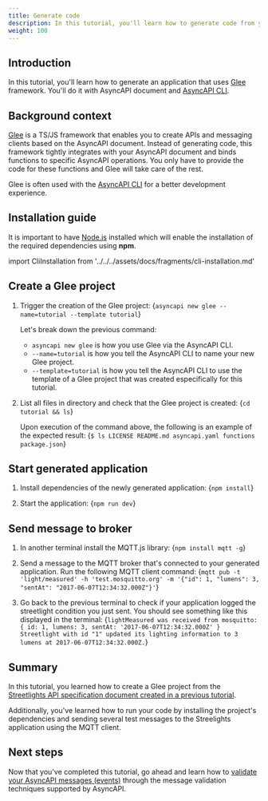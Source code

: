 ```yaml
---
title: Generate code 
description: In this tutorial, you'll learn how to generate code from your AsyncAPI document.
weight: 100
---
```


## Introduction

In this tutorial, you'll learn how to generate an application that uses [Glee](https://github.com/asyncapi/glee) framework. You'll do it with AsyncAPI document and [AsyncAPI CLI](/tools/cli).

## Background context
[Glee](https://github.com/asyncapi/glee) is a TS/JS framework that enables you to create APIs and messaging clients based on the AsyncAPI document. Instead of generating code, this framework tightly integrates with your AsyncAPI document and binds functions to specific AsyncAPI operations. You only have to provide the code for these functions and Glee will take care of the rest.

Glee is often used with the [AsyncAPI CLI](/tools/cli) for a better development experience.

## Installation guide
<Remember>

It is important to have [Node.js](https://nodejs.org/en/download/) installed which will enable the installation of the required dependencies using <b>npm</b>.

</Remember>

import CliInstallation from '../../../assets/docs/fragments/cli-installation.md' 

<CliInstallation/>

## Create a Glee project

1. Trigger the creation of the Glee project:
    <CodeBlock language="bash">
    {`asyncapi new glee --name=tutorial --template tutorial`}
    </CodeBlock>

    Let's break down the previous command:
    - `asyncapi new glee` is how you use Glee via the AsyncAPI CLI. 
    - `--name=tutorial` is how you tell the AsyncAPI CLI to name your new Glee project. 
    - `--template=tutorial` is how you tell the AsyncAPI CLI to use the template of a Glee project that was created especifically for this tutorial. 

2. List all files in directory and check that the Glee project is created:
    <CodeBlock language="bash">
    {`cd tutorial && ls`}
    </CodeBlock>

    Upon execution of the command above, the following is an example of the expected result:
    <CodeBlock language="bash">
    {`$ ls
    LICENSE
    README.md
    asyncapi.yaml
    functions
    package.json`}
    </CodeBlock>

## Start generated application
1. Install dependencies of the newly generated application:
    <CodeBlock language="bash">
    {`npm install`}
    </CodeBlock>

2. Start the application:
    <CodeBlock language="bash">
    {`npm run dev`}
    </CodeBlock>

## Send message to broker
1. In another terminal install the MQTT.js library:
    <CodeBlock language="bash">
    {`npm install mqtt -g`}
    </CodeBlock>

2. Send a message to the MQTT broker that's connected to your generated application. Run the following MQTT client command:
    <CodeBlock language="bash">
    {`mqtt pub -t 'light/measured' -h 'test.mosquitto.org' -m '{"id": 1, "lumens": 3, "sentAt": "2017-06-07T12:34:32.000Z"}'`}
    </CodeBlock>

3. Go back to the previous terminal to check if your application logged the streetlight condition you just sent. You should see something like this displayed in the terminal:
    <CodeBlock language="bash">
    {`lightMeasured was received from mosquitto:
    { id: 1, lumens: 3, sentAt: '2017-06-07T12:34:32.000Z' }
    Streetlight with id "1" updated its lighting information to 3 lumens at 2017-06-07T12:34:32.000Z.`}
    </CodeBlock>
## Summary
In this tutorial, you learned how to create a Glee project from the [Streetlights API specification document created in a previous tutorial](https://asyncapi.com/docs/tutorials/create-asyncapi-document). 

Additionally, you've learned how to run your code by installing the project's dependencies and sending several test messages to the Streelights application using the MQTT client.

## Next steps
Now that you've completed this tutorial, go ahead and learn how to [validate your AsyncAPI messages (events)](https://asyncapi.com/docs/tutorials/message-validation) through the message validation techniques supported by AsyncAPI.
